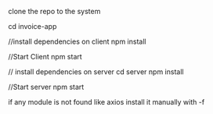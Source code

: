 clone the repo to the system

cd invoice-app

//install dependencies on client
npm install

//Start Client
npm start

// install dependencies on server
cd server
npm install

//Start server
npm start

if any module is not found like axios install it manually with -f
